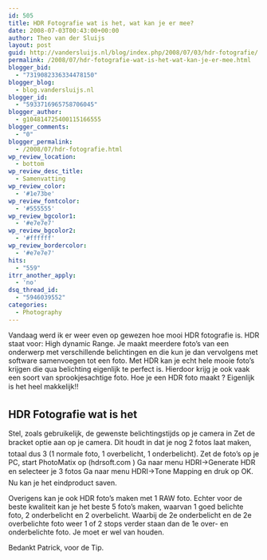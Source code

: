 ```yaml
---
id: 505
title: HDR Fotografie wat is het, wat kan je er mee?
date: 2008-07-03T00:43:00+00:00
author: Theo van der Sluijs
layout: post
guid: http://vandersluijs.nl/blog/index.php/2008/07/03/hdr-fotografie/
permalink: /2008/07/hdr-fotografie-wat-is-het-wat-kan-je-er-mee.html
blogger_bid:
  - "7319082336334478150"
blogger_blog:
  - blog.vandersluijs.nl
blogger_id:
  - "5933716965758706045"
blogger_author:
  - g104814725400115166555
blogger_comments:
  - "0"
blogger_permalink:
  - /2008/07/hdr-fotografie.html
wp_review_location:
  - bottom
wp_review_desc_title:
  - Samenvatting
wp_review_color:
  - '#1e73be'
wp_review_fontcolor:
  - '#555555'
wp_review_bgcolor1:
  - '#e7e7e7'
wp_review_bgcolor2:
  - '#ffffff'
wp_review_bordercolor:
  - '#e7e7e7'
hits:
  - "559"
itrr_another_apply:
  - 'no'
dsq_thread_id:
  - "5946039552"
categories:
  - Photography
---
```

Vandaag werd ik er weer even op gewezen hoe mooi HDR fotografie is. HDR staat voor: High dynamic Range. Je maakt meerdere foto’s van een onderwerp met verschillende belichtingen en die kun je dan vervolgens met software samenvoegen tot een foto. Met HDR kan je echt hele mooie foto’s krijgen die qua belichting eigenlijk te perfect is. Hierdoor krijg je ook vaak een soort van sprookjesachtige foto. Hoe je een HDR foto maakt ? Eigenlijk is het heel makkelijk!!
  
<!--more-->

## HDR Fotografie wat is het

Stel, zoals gebruikelijk, de gewenste belichtingstijds op je camera in Zet de bracket optie aan op je camera. Dit houdt in dat je nog 2 fotos laat maken, totaal dus 3 (1 normale foto, 1 overbelicht, 1 onderbelicht). Zet de foto’s op je PC, start PhotoMatix op (hdrsoft.com ) Ga naar menu HDRI->Generate HDR en selecteer je 3 fotos Ga naar menu HDRI->Tone Mapping en druk op OK. Nu kan je het eindproduct saven.

Overigens kan je ook HDR foto’s maken met 1 RAW foto. Echter voor de beste kwaliteit kan je het beste 5 foto’s maken, waarvan 1 goed belichte foto, 2 onderbelicht en 2 overbelicht. Waarbij de 2e onderbelicht en de 2e overbelichte foto weer 1 of 2 stops verder staan dan de 1e over- en onderbelichte foto. Je moet er wel van houden.

Bedankt Patrick, voor de Tip.